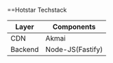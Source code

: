 
==Hotstar Techstack

| Layer  | Components |
| ------------- | ------------- |
| CDN | Akmai |
| Backend  | Node-JS(Fastify)  |
